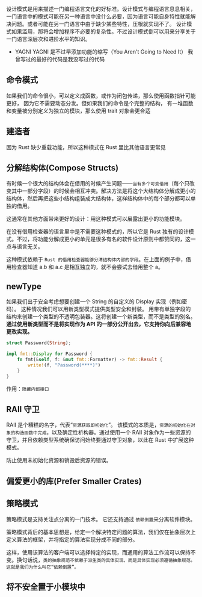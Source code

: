 设计模式是用来描述一门编程语言文化的好标准。设计模式与编程语言息息相关，一门语言中的模式可能在另一种语言中没什么必要，因为语言可能自身特性就能解决问题。或者可能在另一门语言中由于缺少某些特性，压根就实现不了。
设计模式如果滥用，那将会增加程序不必要的复杂性。不过设计模式倒可以用来分享关于一门语言深层次和进阶水平的知识。

- YAGNI
  YAGNI 是不过早添加功能的缩写（You Aren't Going to Need It）
  我曾写过的最好的代码是我没写过的代码

## 命令模式

如果我们的命令很小，可以定义成函数，或作为闭包传递，那么使用函数指针可能更好， 因为它不需要动态分发。但如果我们的命令是个完整的结构， 有一堆函数和变量被分别定义为独立的模块，那么使用 trait 对象会更合适

## 建造者

因为 Rust 缺少重载功能，所以这种模式在 Rust 里比其他语言更常见

## 分解结构体(Compose Structs)

有时候一个很大的结构体会在借用的时候产生问题——`当有多个可变借用`（每个只改变其中一部分字段）的时候会相互冲突。解决方法是将这个大结构体分解成更小的结构体，然后再把这些小结构组装成大结构体，这样结构体中的每个部分都可以单独的借用。

这通常在其他方面带来更好的设计：用这种模式可以展露出更小的功能模块。

在没有借用检查器的语言里中是不需要这种模式的，所以它是 Rust 独有的设计模式。不过，将功能分解成更小的单元是很多有名的软件设计原则中都赞同的，这一点与语言无关。

这种模式依赖于 `Rust 的借用检查器能够分清结构体内部的字段`。在上面的例子中，借用检查器知道 a.b 和 a.c 是相互独立的，就不会尝试去借用整个 a。

## newType

如果我们出于安全考虑想要创建一个 String 的自定义的 Display 实现（例如密码）。 这种情况我们可以用新类型模式提供类型安全和封装。
用带有单独字段的结构来创建一个类型的不透明包装器。这将创建一个新类型，而不是类型的别名。
**通过使用新类型而不是将实现作为 API 的一部分公开出去，它支持你向后兼容地更改实现。**

```rs
struct Password(String);

impl fmt::Display for Password {
    fn fmt(&self, f: &mut fmt::Formatter) -> fmt::Result {
        write!(f, "Password(****)")
    }
}
```

作用：`隐藏内部接口`

## RAII 守卫

RAII 是个糟糕的名字，代表“`资源获取即初始化`”。
该模式的本质是，`资源的初始化在对象的构造函数中完成`，以及确定性析构器。通过使用一个 RAII 对象作为一些资源的守卫，并且依赖类型系统确保访问始终要通过守卫对象，以此在 Rust 中扩展这种模式。

防止使用未初始化资源和销毁后资源的错误。

## 偏爱更小的库(Prefer Smaller Crates)

## 策略模式

策略模式是支持关注点分离的一门技术。 它还支持通过 `依赖倒置`来分离软件模块。

策略模式背后的基本思想是，给定一个解决特定问题的算法，我们仅在抽象层次上定义算法的框架，并将指定的算法实现分成不同的部分。

这样，使用该算法的客户端可以选择特定的实现，而通用的算法工作流可以保持不变。换句话说，`类的抽象规范不依赖于派生类的具体实现，而是具体实现必须遵循抽象规范。这就是我们为什么叫它“依赖倒置”。`

## 将不安全置于小模块中
